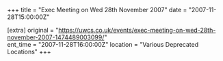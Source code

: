 +++
title = "Exec Meeting on Wed 28th November 2007"
date = "2007-11-28T15:00:00Z"

[extra]
original = "https://uwcs.co.uk/events/exec-meeting-on-wed-28th-november-2007-1474489003099/"    
ent_time = "2007-11-28T16:00:00Z"
location = "Various Deprecated Locations"
+++




